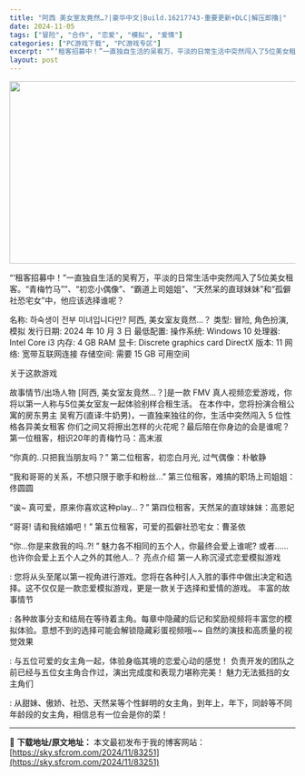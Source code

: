```yaml
---
title: "阿西 美女室友竟然…?|豪华中文|Build.16217743-重要更新+DLC|解压即撸|"
date: 2024-11-05
tags: ["冒险", "合作", "恋爱", "模拟", "爱情"]
categories: ["PC游戏下载", "PC游戏专区"]
excerpt: "“‘租客招募中！”一直独自生活的吴宥万，平淡的日常生活中突然闯入了5位美女租客。“青梅竹马””、“初恋小偶像”、“霸道上司姐姐”、“天然呆的直球妹妹”和“孤僻社恐宅女”中，他应该选择谁呢？ 名称: 하숙생이 전부 미녀입니다만? 阿西, 美女室友竟然…？ 类型: 冒险, 角色扮演, 模拟 发行日期:&hellip;"
layout: post
---
```


<img class="aligncenter size-full wp-image-83248" src="https://sky.sfcrom.com/wp-content/uploads/2024/11/2024110508311493.webp" alt="" width="570" height="321" />

“‘租客招募中！”一直独自生活的吴宥万，平淡的日常生活中突然闯入了5位美女租客。“青梅竹马””、“初恋小偶像”、“霸道上司姐姐”、“天然呆的直球妹妹”和“孤僻社恐宅女”中，他应该选择谁呢？

名称: 하숙생이 전부 미녀입니다만? 阿西, 美女室友竟然…？
类型: 冒险, 角色扮演, 模拟
发行日期: 2024 年 10 月 3 日
最低配置:
操作系统: Windows 10
处理器: Intel Core i3
内存: 4 GB RAM
显卡: Discrete graphics card
DirectX 版本: 11
网络: 宽带互联网连接
存储空间: 需要 15 GB 可用空间

关于这款游戏

故事情节/出场人物
[阿西, 美女室友竟然…？]是一款 FMV 真人视频恋爱游戏，你将以第一人称与5位美女室友一起体验别样合租生活。
在本作中，您将扮演合租公寓的房东男主 吴宥万(直译:牛奶男)，一直独来独往的你，生活中突然闯入 5 位性格各异美女租客
你们之间又将擦出怎样的火花呢？最后陪在你身边的会是谁呢？
第一位租客，相识20年的青梅竹马：高末淑

“你真的..只把我当朋友吗？”
第二位租客，初恋白月光, 过气偶像：朴敏静

“我和哥哥的关系，不想只限于歌手和粉丝…”
第三位租客，难搞的职场上司姐姐：佟圆圆

“诶~ 真可爱，原来你喜欢这种play…？”
第四位租客，天然呆的直球妹妹：高恩妃

“哥哥! 请和我结婚吧！”
第五位租客，可爱的孤僻社恐宅女：曹圣依

“你…你是来救我的吗..?! ”
魅力各不相同的五个人，你最终会爱上谁呢?
或者……也许你会爱上五个人之外的其他人..？
亮点介绍
第一人称沉浸式恋爱模拟游戏

: 您将从头至尾以第一视角进行游戏。您将在各种引人入胜的事件中做出决定和选择。这不仅仅是一款恋爱模拟游戏，更是一款关于选择和爱情的游戏。
丰富的故事情节

: 各种故事分支和结局在等待着主角。每章中隐藏的后记和奖励视频将丰富您的模拟体验。意想不到的选择可能会解锁隐藏彩蛋视频哦~~
自然的演技和高质量的视觉效果

: 与五位可爱的女主角一起，体验身临其境的恋爱心动的感觉！ 负责开发的团队之前已经与五位女主角合作过，演出完成度和表现力堪称完美！
魅力无法抵挡的女主角们

: 从甜妹、傲娇、社恐、天然呆等个性鲜明的女主角，到年上，年下，同龄等不同年龄段的女主角，相信总有一位会是你的菜！

---
📖 **下载地址/原文地址：** 本文最初发布于我的博客网站：[https://sky.sfcrom.com/2024/11/83251](https://sky.sfcrom.com/2024/11/83251)
